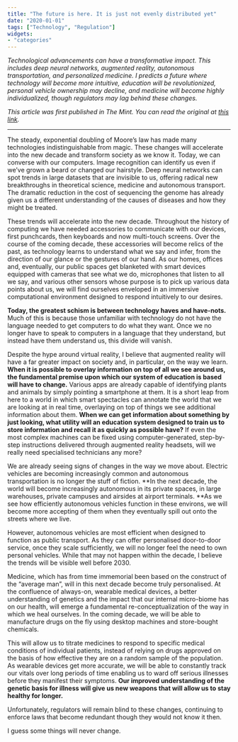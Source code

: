 ```yaml
---
title: "The future is here. It is just not evenly distributed yet"
date: "2020-01-01"
tags: ["Technology", "Regulation"]
widgets: 
- "categories"
---
```


*Technological advancements can have a transformative impact. This includes deep neural networks, augmented reality, autonomous transportation, and personalized medicine. I predicts a future where technology will become more intuitive, education will be revolutionized, personal vehicle ownership may decline, and medicine will become highly individualized, though regulators may lag behind these changes.*

<!--more-->
*This article was first published in The Mint. You can read the original at [this link](https://www.livemint.com/opinion/columns/opinion-the-future-is-here-it-is-just-not-evenly-distributed-yet-11577733442732.html).*

---

The steady, exponential doubling of Moore’s law has made many technologies indistinguishable from magic. These changes will accelerate into the new decade and transform society as we know it. Today, we can converse with our computers. Image recognition can identify us even if we’ve grown a beard or changed our hairstyle. Deep neural networks can spot trends in large datasets that are invisible to us, offering radical new breakthroughs in theoretical science, medicine and autonomous transport. The dramatic reduction in the cost of sequencing the genome has already given us a different understanding of the causes of diseases and how they might be treated.

These trends will accelerate into the new decade. Throughout the history of computing we have needed accessories to communicate with our devices, first punchcards, then keyboards and now multi-touch screens. Over the course of the coming decade, these accessories will become relics of the past, as technology learns to understand what we say and infer, from the direction of our glance or the gestures of our hand. As our homes, offices and, eventually, our public spaces get blanketed with smart devices equipped with cameras that see what we do, microphones that listen to all we say, and various other sensors whose purpose is to pick up various data points about us, we will find ourselves enveloped in an immersive computational environment designed to respond intuitively to our desires.

**Today, the greatest schism is between technology haves and have-nots.** Much of this is because those unfamiliar with technology do not have the language needed to get computers to do what they want. Once we no longer have to speak to computers in a language that they understand, but instead have them understand us, this divide will vanish.

Despite the hype around virtual reality, I believe that augmented reality will have a far greater impact on society and, in particular, on the way we learn. **When it is possible to overlay information on top of all we see around us, the fundamental premise upon which our system of education is based will have to change.** Various apps are already capable of identifying plants and animals by simply pointing a smartphone at them. It is a short leap from here to a world in which smart spectacles can annotate the world that we are looking at in real time, overlaying on top of things we see additional information about them. **When we can get information about something by just looking, what utility will an education system designed to train us to store information and recall it as quickly as possible have?** If even the most complex machines can be fixed using computer-generated, step-by-step instructions delivered through augmented reality headsets, will we really need specialised technicians any more?

We are already seeing signs of changes in the way we move about. Electric vehicles are becoming increasingly common and autonomous transportation is no longer the stuff of fiction. **In the next decade, the world will become increasingly autonomous in its private spaces, in large warehouses, private campuses and airsides at airport terminals. **As we see how efficiently autonomous vehicles function in these environs, we will become more accepting of them when they eventually spill out onto the streets where we live.

However, autonomous vehicles are most efficient when designed to function as public transport. As they can offer personalised door-to-door service, once they scale sufficiently, we will no longer feel the need to own personal vehicles. While that may not happen within the decade, I believe the trends will be visible well before 2030.

Medicine, which has from time immemorial been based on the construct of the “average man”, will in this next decade become truly personalised. At the confluence of always-on, wearable medical devices, a better understanding of genetics and the impact that our internal micro-biome has on our health, will emerge a fundamental re-conceptualization of the way in which we heal ourselves. In the coming decade, we will be able to manufacture drugs on the fly using desktop machines and store-bought chemicals.

This will allow us to titrate medicines to respond to specific medical conditions of individual patients, instead of relying on drugs approved on the basis of how effective they are on a random sample of the population. As wearable devices get more accurate, we will be able to constantly track our vitals over long periods of time enabling us to ward off serious illnesses before they manifest their symptoms. **Our improved understanding of the genetic basis for illness will give us new weapons that will allow us to stay healthy for longer.** 

Unfortunately, regulators will remain blind to these changes, continuing to enforce laws that become redundant though they would not know it then.

I guess some things will never change.
